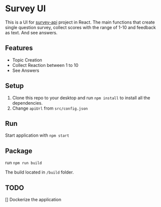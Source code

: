 Survey UI
============

This is a UI for [survey-api](https://github.com/kazimbayram/survey-api) project in React. The main functions that create single question survey, collect scores with the range of 1-10 and feedback as text. And see answers.

## Features
- Topic Creation
- Collect Reaction between 1 to 10
- See Answers

## Setup

1. Clone this repo to your desktop and run `npm install` to install all the dependencies.
2. Change `apiUrl` from `src/config.json`  

## Run

Start application with `npm start`

## Package

run `npm run build`

The build located in `/build` folder.

## TODO

[] Dockerize the application
